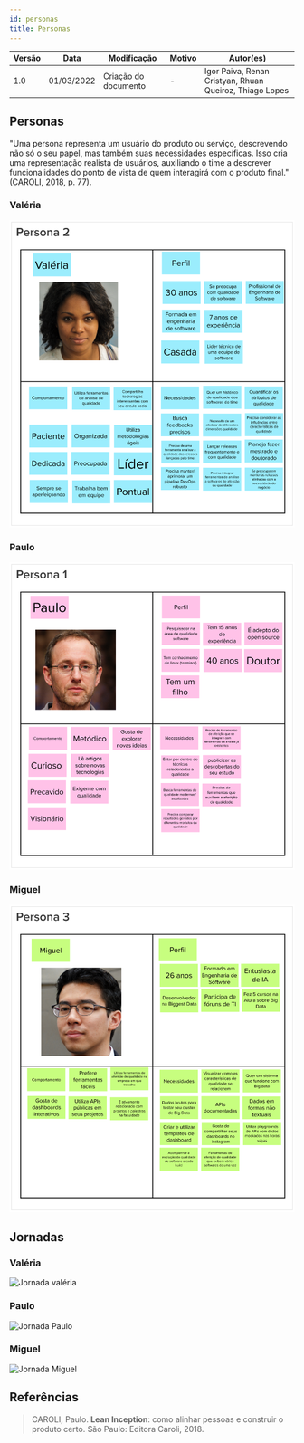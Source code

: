 ```yaml
---
id: personas
title: Personas
---
```


| Versão | Data       | Modificação                    | Motivo | Autor(es) |
| ------ | ---------- | ------------------------------ | ------ | ----- |
| 1.0    | 01/03/2022 | Criação do documento | - | Igor Paiva, Renan Cristyan, Rhuan Queiroz, Thiago Lopes |

## Personas

"Uma persona representa um usuário do produto ou serviço, descrevendo não só o seu papel, mas também suas necessidades específicas. Isso cria uma representação realista de usuários, auxiliando o time a descrever funcionalidades do ponto de vista de quem interagirá com o produto final." (CAROLI, 2018, p. 77).

### Valéria

![Valéria](/img/docs/lean_inception/persona_valeria.png)

### Paulo

![Paulo](/img/docs/lean_inception/persona_paulo.png)

### Miguel

![Miguel](/img/docs/lean_inception/persona_miguel.png)

## Jornadas

### Valéria

![Jornada valéria](/img/docs/lean_inception/jornada_valeria.png)
### Paulo

![Jornada Paulo](/img/docs/lean_inception/jornada_paulo.png)

### Miguel

![Jornada Miguel](/img/docs/lean_inception/jornada_miguel.png)

## Referências

>CAROLI, Paulo. **Lean Inception**: como alinhar pessoas e construir o produto certo. São Paulo: Editora Caroli, 2018.
